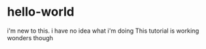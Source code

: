 # hello-world
i'm new to this.
i have no idea what i'm doing
This tutorial is working wonders though
